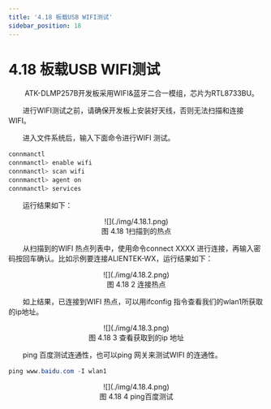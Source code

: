 ```yaml
---
title: '4.18 板载USB WIFI测试'
sidebar_position: 18
---
```


# 4.18 板载USB WIFI测试

&emsp;&emsp; ATK-DLMP257B开发板采用WIFI&蓝牙二合一模组，芯片为RTL8733BU。

&emsp;&emsp;进行WIFI测试之前，请确保开发板上安装好天线，否则无法扫描和连接WIFI。

&emsp;&emsp;进入文件系统后，输入下面命令进行WIFI 测试。

```c#
connmanctl
connmanctl> enable wifi
connmanctl> scan wifi
connmanctl> agent on
connmanctl> services
```

&emsp;&emsp;运行结果如下：


<center>
![](./img/4.18.1.png)<br />
图 4.18 1扫描到的热点
</center>

&emsp;&emsp;从扫描到的WIFI 热点列表中，使用命令connect XXXX 进行连接，再输入密码按回车确认。比如示例要连接ALIENTEK-WX，运行结果如下：

<center>
![](./img/4.18.2.png)<br />
图 4.18 2 连接热点
</center>

&emsp;&emsp;如上结果，已连接到WIFI 热点，可以用ifconfig 指令查看我们的wlan1所获取的ip地址。

<center>
![](./img/4.18.3.png)<br />
图 4.18 3 查看获取到的ip 地址
</center>

&emsp;&emsp;ping 百度测试连通性，也可以ping 网关来测试WIFI 的连通性。

```c#
ping www.baidu.com -I wlan1
```

<center>
![](./img/4.18.4.png)<br />
图 4.18 4 ping百度测试
</center>










